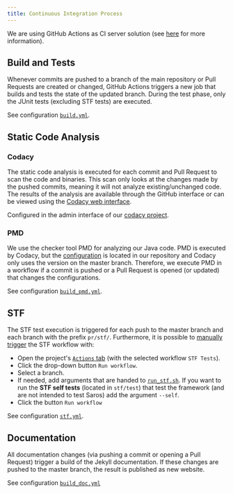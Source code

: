 ```yaml
---
title: Continuous Integration Process
---
```


We are using GitHub Actions as CI server solution (see [here](https://docs.github.com/en/actions/configuring-and-managing-workflows) for more information).

## Build and Tests

Whenever commits are pushed to a branch of the main repository or Pull Requests are created or changed, GitHub Actions triggers a new job that builds and tests the state of the updated branch.
During the test phase, only the JUnit tests (excluding STF tests) are executed.

See configuration [`build.yml`](https://github.com/saros-project/saros/blob/master/.github/workflows/build.yml).

## Static Code Analysis

### Codacy

The static code analysis is executed for each commit and Pull Request to scan the code and binaries.
This scan only looks at the changes made by the pushed commits, meaning it will not analyze existing/unchanged code.
The results of the analysis are available through the GitHub interface or can be viewed using the [Codacy web interface](https://app.codacy.com/project/Saros/saros/dashboard).

Configured in the admin interface of our [codacy project](https://app.codacy.com/manual/Saros/saros/dashboard).

### PMD

We use the checker tool PMD for analyzing our Java code. PMD is executed by Codacy, but the [configuration](https://github.com/saros-project/saros/blob/master/ruleset.xml)
is located in our repository and Codacy only uses the version on the master branch. Therefore, we execute PMD in a workflow if a commit is pushed or a Pull Request is
opened (or updated) that changes the configurations.

See configuration [`build_pmd.yml`](https://github.com/saros-project/saros/blob/master/.github/workflows/build_pmd.yml).

## STF

The STF test execution is triggered for each push to the master branch and each branch with the prefix `pr/stf/`.
Furthermore, it is possible to [manually trigger](https://github.blog/changelog/2020-07-06-github-actions-manual-triggers-with-workflow_dispatch/) the STF
workflow with:
- Open the project's [`Actions` tab](https://github.com/saros-project/saros/actions?query=workflow%3A%22STF+Tests%22) (with the selected workflow `STF Tests`).
- Click the drop-down button `Run workflow`.
- Select a branch.
- If needed, add arguments that are handed to [`run_stf.sh`](https://github.com/saros-project/saros/blob/master/run_stf.sh).
  If you want to run the **STF self tests** (located in `stf/test`) that test the framework (and are not intended to test Saros) add the argument `--self`.
- Click the button `Run workflow`

See configuration [`stf.yml`](https://github.com/saros-project/saros/blob/master/.github/workflows/stf.yml).


## Documentation

All documentation changes (via pushing a commit or opening a Pull Request) trigger a build of the Jekyll documentation.
If these changes are pushed to the master branch, the result is published as new website.

See configuration [`build_doc.yml`](https://github.com/saros-project/saros/blob/master/.github/workflows/build_doc.yml)
